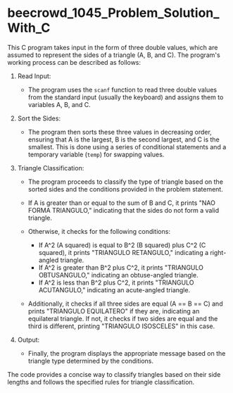 # beecrowd_1045_Problem_Solution_With_C
This C program takes input in the form of three double values, which are assumed to represent the sides of a triangle (A, B, and C). The program's working process can be described as follows:

1. Read Input:
   - The program uses the `scanf` function to read three double values from the standard input (usually the keyboard) and assigns them to variables A, B, and C.

2. Sort the Sides:
   - The program then sorts these three values in decreasing order, ensuring that A is the largest, B is the second largest, and C is the smallest. This is done using a series of conditional statements and a temporary variable (`temp`) for swapping values.

3. Triangle Classification:
   - The program proceeds to classify the type of triangle based on the sorted sides and the conditions provided in the problem statement.

   - If A is greater than or equal to the sum of B and C, it prints "NAO FORMA TRIANGULO," indicating that the sides do not form a valid triangle.

   - Otherwise, it checks for the following conditions:
     - If A^2 (A squared) is equal to B^2 (B squared) plus C^2 (C squared), it prints "TRIANGULO RETANGULO," indicating a right-angled triangle.
     - If A^2 is greater than B^2 plus C^2, it prints "TRIANGULO OBTUSANGULO," indicating an obtuse-angled triangle.
     - If A^2 is less than B^2 plus C^2, it prints "TRIANGULO ACUTANGULO," indicating an acute-angled triangle.

   - Additionally, it checks if all three sides are equal (A == B == C) and prints "TRIANGULO EQUILATERO" if they are, indicating an equilateral triangle. If not, it checks if two sides are equal and the third is different, printing "TRIANGULO ISOSCELES" in this case.

4. Output:
   - Finally, the program displays the appropriate message based on the triangle type determined by the conditions.

The code provides a concise way to classify triangles based on their side lengths and follows the specified rules for triangle classification.
